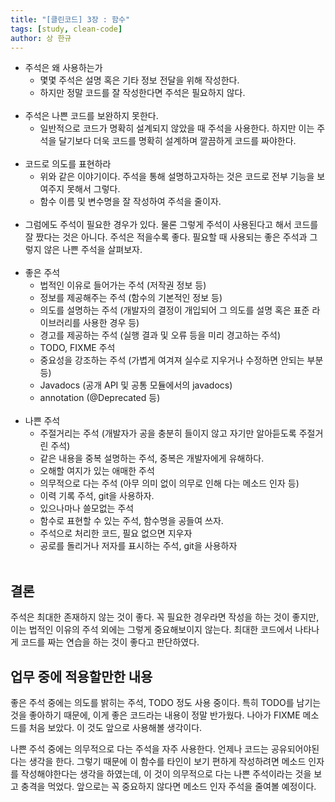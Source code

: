 ```yaml
---
title: "[클린코드] 3장 : 함수"
tags: [study, clean-code]
author: 상 한규
---
```

- 주석은 왜 사용하는가
    - 몇몇 주석은 설명 혹은 기타 정보 전달을 위해 작성한다.
    - 하지만 정말 코드를 잘 작성한다면 주석은 필요하지 않다.
<br><br>
- 주석은 나쁜 코드를 보완하지 못한다.
    - 일반적으로 코드가 명확히 설계되지 않았을 때 주석을 사용한다. 하지만 이는 주석을 달기보다 더욱 코드를 명확히 설계하며 깔끔하게 코드를 짜야한다.
<br><br>
- 코드로 의도를 표현하라
    - 위와 같은 이야기이다. 주석을 통해 설명하고자하는 것은 코드로 전부 기능을 보여주지 못해서 그렇다.
    - 함수 이름 및 변수명을 잘 작성하여 주석을 줄이자.
<br><br>
- 그럼에도 주석이 필요한 경우가 있다. 물론 그렇게 주석이 사용된다고 해서 코드를 잘 짰다는 것은 아니다. 주석은 적을수록 좋다. 필요할 때 사용되는 좋은 주석과 그렇지 않은 나쁜 주석을 살펴보자.
<br><br>
- 좋은 주석
    - 법적인 이유로 들어가는 주석 (저작권 정보 등)
    - 정보를 제공해주는 주석 (함수의 기본적인 정보 등)
    - 의도를 설명하는 주석 (개발자의 결정이 개입되어 그 의도를 설명 혹은 표준 라이브러리를 사용한 경우 등)
    - 경고를 제공하는 주석 (실행 결과 및 오류 등을 미리 경고하는 주석)
    - TODO, FIXME 주석
    - 중요성을 강조하는 주석 (가볍게 여겨져 실수로 지우거나 수정하면 안되는 부분 등)
    - Javadocs (공개 API 및 공통 모듈에서의 javadocs)
    - annotation (@Deprecated 등)
<br><br>
- 나쁜 주석
    - 주절거리는 주석 (개발자가 공을 충분히 들이지 않고 자기만 알아듣도록 주절거린 주석)
    - 같은 내용을 중복 설명하는 주석, 중복은 개발자에게 유해하다.
    - 오해할 여지가 있는 애매한 주석
    - 의무적으로 다는 주석 (아무 의미 없이 의무로 인해 다는 메소드 인자 등)
    - 이력 기록 주석, git을 사용하자.
    - 있으나마나 쓸모없는 주석
    - 함수로 표현할 수 있는 주석, 함수명을 공들여 쓰자.
    - 주석으로 처리한 코드, 필요 없으면 지우자
    - 공로를 돌리거나 저자를 표시하는 주석, git을 사용하자
<br><br>

## 결론

주석은 최대한 존재하지 않는 것이 좋다. 꼭 필요한 경우라면 작성을 하는 것이 좋지만, 이는 법적인 이유의 주석 외에는 그렇게 중요해보이지 않는다. 최대한 코드에서 나타나게 코드를 짜는 연습을 하는 것이 좋다고 판단하였다.

## 업무 중에 적용할만한 내용

좋은 주석 중에는 의도를 밝히는 주석, TODO 정도 사용 중이다. 특히 TODO를 남기는 것을 좋아하기 때문에, 이게 좋은 코드라는 내용이 정말 반가웠다. 나아가 FIXME 메소드를 처음 보았다. 이 것도 앞으로 사용해볼 생각이다.

나쁜 주석 중에는 의무적으로 다는 주석을 자주 사용한다. 언제나 코드는 공유되어야된다는 생각을 한다. 그렇기 때문에 이 함수를 타인이 보기 편하게 작성하려면 메소드 인자를 작성해야한다는 생각을 하였는데, 이 것이 의무적으로 다는 나쁜 주석이라는 것을 보고 충격을 먹었다. 앞으로는 꼭 중요하지 않다면 메소드 인자 주석을 줄여볼 예정이다.